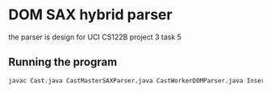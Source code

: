 # DOM SAX hybrid parser

the parser is design for UCI CS122B project 3 task 5

## Running the program

```sh
javac Cast.java CastMasterSAXParser.java CastWorkerDOMParser.java InsertCastBatch.java InsertMovieBatch.java InsertStarBatch.java Main.java Movie.java MovieMasterSAXParser.java MovieWorkerDOMParser.java Star.java StarMasterSAXParser.java StarWorkerDOMParser.java && java Main 2>error.log && cat sql_commands_start.sql movie_sql_commands.sql star_sql_commands.sql commit_sql_command.sql cast_sql_commands.sql commit_sql_command.sql sql_commands_end.sql | sudo mysql -u mytestuser -p 2>>error.log
```
